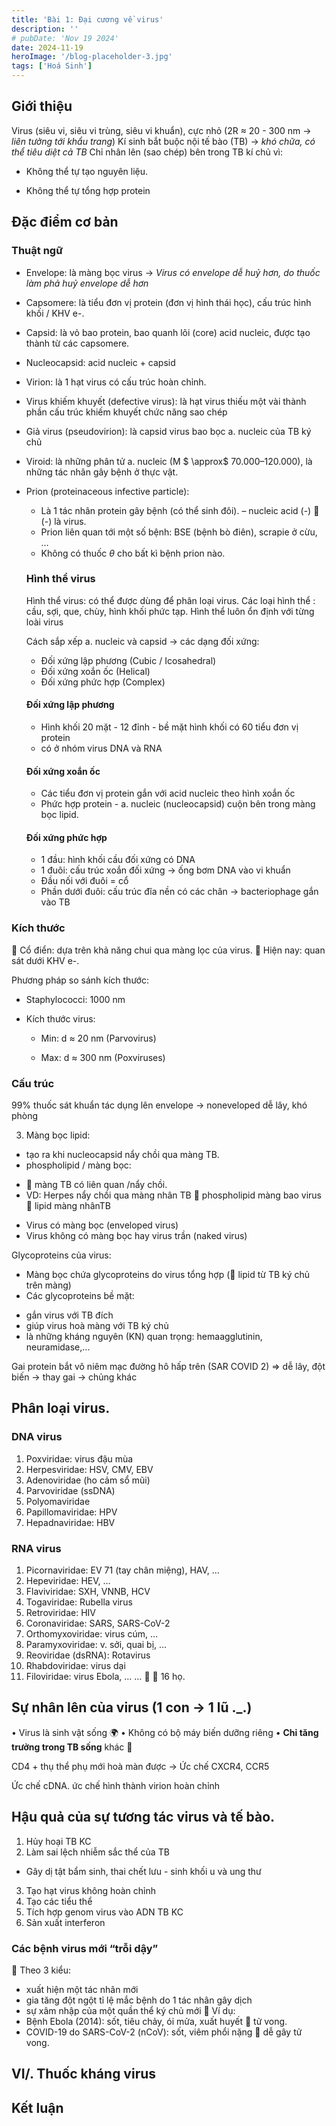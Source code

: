 ```yaml
---
title: 'Bài 1: Đại cương về virus'
description: ''
# pubDate: 'Nov 19 2024'
date: 2024-11-19
heroImage: '/blog-placeholder-3.jpg'
tags: ['Hoá Sinh']
---
```


## Giới thiệu

Virus (siêu vi, siêu vi trùng, siêu vi khuẩn), cực nhỏ (2R $\approx$ 20 - 300 nm $\to$ *liên tưởng tới khẩu trang*)
Kí sinh bắt buộc nội tế bào (TB) $\to$ *khó chữa, có thể tiêu diệt cả TB*
Chỉ nhân lên (sao chép) bên trong TB kí chủ vì:

* Không thể tự tạo nguyên liệu.
- Không thể tự tổng hợp protein

## Đặc điểm cơ bản

### Thuật ngữ

* Envelope: là màng bọc virus $\to$ *Virus có envelope dễ huỷ hơn, do thuốc làm phả huỷ envelope dễ hơn*

* Capsomere: là tiểu đơn vị protein (đơn vị hình thái học), cấu trúc hình khối / KHV e-.

* Capsid: là vỏ bao protein, bao quanh lõi (core) acid nucleic, được tạo thành từ các capsomere.

* Nucleocapsid: acid nucleic + capsid

* Virion: là 1 hạt virus có cấu trúc hoàn chỉnh.

* Virus khiếm khuyết (defective virus): là hạt virus thiếu một vài thành phần cấu trúc khiếm khuyết chức năng sao chép

* Giả virus (pseudovirion): là capsid virus bao bọc a. nucleic của TB ký chủ

* Viroid: là những phân tử a. nucleic (M $ \approx$ 70.000–120.000), là những tác nhân gây bệnh ở thực vật.

* Prion (proteinaceous infective particle):

  - Là 1 tác nhân protein gây bệnh (có thể sinh đôi).  – nucleic acid (-)  (-) là virus.
  - Prion liên quan tới một số bệnh: BSE (bệnh bò điên), scrapie ở cừu, …
  - Không có thuốc $\theta$ cho bất kì bệnh prion nào.

  ### Hình thể virus

  Hình thể virus: có thể được dùng để phân loại virus.
  Các loại hình thể : cầu, sợi, que, chùy, hình khối phức tạp.
  Hình thể luôn ổn định với từng loài virus

  Cách sắp xếp a. nucleic và capsid -> các dạng đối xứng:

  - Đối xứng lập phương (Cubic / Icosahedral)
  - Đối xứng xoắn ốc (Helical)
  - Đối xứng phức hợp (Complex)

  #### Đối xứng lập phương

  - Hình khối 20 mặt - 12 đỉnh - bề mặt hình khối có 60 tiểu đơn vị protein
  - có ở nhóm virus DNA và RNA

  #### Đối xứng xoắn ốc

  - Các tiểu đơn vị protein gắn với acid nucleic theo hình xoắn ốc
  - Phức hợp protein - a. nucleic (nucleocapsid) cuộn bên trong màng bọc lipid.

  #### Đối xứng phức hợp

  - 1 đầu: hình khối cầu đối xứng có DNA
  - 1 đuôi: cấu trúc xoắn đối xứng -> ống bơm DNA vào vi khuẩn
  - Đầu nối với đuôi = cổ
  - Phần dưới đuôi: cấu trúc đĩa nền có các chân -> bacteriophage gắn vào TB

### Kích thước

 Cổ điển: dựa trên khả năng chui qua màng lọc của virus.
 Hiện nay: quan sát dưới KHV e-.

Phương pháp so sánh kích thước:

* Staphylococci: 1000 nm

* Kích thước virus:

  * Min: d $\approx$ 20 nm (Parvovirus)

  * Max: d $\approx$ 300 nm (Poxviruses)

### Cấu trúc

99% thuốc sát khuẩn tác dụng lên envelope -> noneveloped dễ lây, khó phòng

<!-- Hình ảnh (so sánh giữa naked vs enveloped) -->

3. Màng bọc lipid:
- tạo ra khi nucleocapsid nẩy chồi qua màng TB.
- phospholipid / màng bọc:
+  màng TB có liên quan /nẩy chồi.
+ VD: Herpes nẩy chồi qua màng nhân TB
   phospholipid màng bao virus  lipid màng nhânTB
- Virus có màng bọc (enveloped virus)
- Virus không có màng bọc hay virus trần                             (naked virus)



Glycoproteins của virus:

- Màng bọc chứa glycoproteins do virus tổng hợp ( lipid từ TB ký chủ trên màng)
- Các glycoproteins bề mặt:
+ gắn virus với TB đích
+ giúp virus hoà màng với TB ký chủ
+ là những kháng nguyên (KN) quan trọng: hemaagglutinin,  neuramidase,...

Gai protein bắt vô niêm mạc đường hô hấp trên (SAR COVID 2) => dễ lây, đột biến -> thay gai -> chủng khác

## Phân loại virus.

<!-- Phân loại Baltimore  -->

### DNA virus

1. Poxviridae: virus đậu mùa
2. Herpesviridae: HSV, CMV, EBV
3. Adenoviridae (ho cảm sổ mũi)
4. Parvoviridae (ssDNA)
5. Polyomaviridae
6. Papillomaviridae:   HPV
7. Hepadnaviridae:     HBV

### RNA virus

1. Picornaviridae:       EV 71 (tay chân miệng), HAV, …
2. Hepeviridae:           HEV, …
3. Flaviviridae:              SXH, VNNB, HCV
4. Togaviridae:            Rubella virus
5. Retroviridae:           HIV
6. Coronaviridae: SARS, SARS-CoV-2
7. Orthomyxoviridae: virus cúm, …
8. Paramyxoviridae:   v. sởi, quai bị, …
9. Reoviridae (dsRNA): Rotavirus
10. Rhabdoviridae:     virus dại
11. Filoviridae:            virus Ebola, … …   16 họ.

## Sự nhân lên của virus (1 con -> 1 lũ ._.)

•  Virus là sinh vật sống :earth_africa:
•  Không có bộ máy biến dưỡng riêng
•  **Chỉ tăng trưởng trong TB sống** khác :jack_o_lantern:



CD4 + thụ thể phụ mới hoà màn được -> Ức chế CXCR4, CCR5

Ức chế cDNA. ức chế hình thành virion hoàn chỉnh

## Hậu quả của sự tương tác virus và tế bào.

1. Hủy hoại TB KC
2. Làm sai lệch nhiễm sắc thể của TB
- Gây dị tật bẩm sinh, thai chết lưu - sinh khối u và ung thư
3. Tạo hạt virus không hoàn chỉnh
4. Tạo các tiểu thể
5. Tích hợp genom virus vào ADN TB KC
6. Sản xuất interferon



### Các bệnh virus mới “trỗi dậy”

 Theo 3 kiểu:

- xuất hiện một tác nhân mới
- gia tăng đột ngột tỉ lệ mắc bệnh do 1 tác nhân gây dịch
- sự xâm nhập của một quần thể ký chủ mới
   Ví dụ:
- Bệnh Ebola (2014): sốt, tiêu chảy, ói mửa,                                xuất huyết  tử vong.
- COVID-19 do SARS-CoV-2 (nCoV): sốt, viêm phổi nặng  dễ gây tử vong.

## VI/. Thuốc kháng virus

## Kết luận
